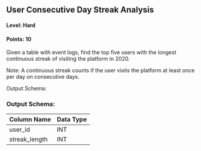 ## User Consecutive Day Streak Analysis

#### Level: Hard  
#### Points: 10  

Given a table with event logs, find the top five users with the longest continuous streak of visiting the platform in 2020.

Note: A continuous streak counts if the user visits the platform at least once per day on consecutive days.

Output Schema:

### Output Schema:  

|  Column Name  | Data Type |
|---------------|-----------|
| user_id       | INT       |
| streak_length | INT       |
